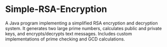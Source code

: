 # Simple-RSA-Encryption
A Java program implementing a simplified RSA encryption and decryption system. It generates two large prime numbers, calculates public and private keys, and encrypts/decrypts text messages. Includes custom implementations of prime checking and GCD calculations.
